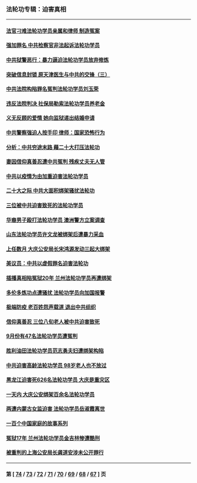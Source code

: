 ### 法轮功专辑：迫害真相
---
#### [法官刁难法轮功学员亲属和律师 制造冤案](../../pages/nf4379/n13853873.md?11010430) 
#### [强加罪名 中共检察官非法起诉法轮功学员](../../pages/nf4379/n13852456.md?11010430) 
#### [中共狱警恶行：暴力逼迫法轮功学员放弃修炼](../../pages/nf4379/n13851207.md?11010430) 
#### [突破信息封锁 原天津医生与中共的交锋（三）](../../pages/nf4379/n13849718.md?11010430) 
#### [中共法院构陷罪名冤判法轮功学员刘玉荣](../../pages/nf4379/n13850139.md?11010430) 
#### [违反法院判决 社保局勒索法轮功学员养老金](../../pages/nf4379/n13847343.md?11010430) 
#### [义无反顾的爱情 她向监狱递出结婚申请](../../pages/nf4379/n13849716.md?11010430) 
#### [中共警察强迫人按手印 律师：国家恐怖行为](../../pages/nf4379/n13848797.md?11010430) 
#### [分析：中共穷途末路 藉二十大打压法轮功](../../pages/nf4379/n13847577.md?11010430) 
#### [妻因信仰真善忍遭中共冤判 残疾丈夫无人管](../../pages/nf4379/n13844598.md?11010430) 
#### [中共以疫情为由加重迫害法轮功学员](../../pages/nf4379/n13845591.md?11010430) 
#### [二十大之际 中共大面积绑架骚扰法轮功](../../pages/nf4379/n13846381.md?11010430) 
#### [三位被中共迫害致死的法轮功学员](../../pages/nf4379/n13843974.md?11010430) 
#### [华裔男子殴打法轮功学员 澳洲警方立案调查](../../pages/nf4379/n13843606.md?11010430) 
#### [山东法轮功学员许文龙被绑架后遭暴力采血](../../pages/nf4379/n13842524.md?11010430) 
#### [上任数月 大庆公安局长宋鸿源发动三起大绑架](../../pages/nf4379/n13841775.md?11010430) 
#### [美议员：中共以虚假罪名迫害法轮功](../../pages/nf4379/n13841083.md?11010430) 
#### [插播真相陷冤狱20年 兰州法轮功学员再遭绑架](../../pages/nf4379/n13840946.md?11010430) 
#### [多伦多炼功点遭骚扰 法轮功学员向加国报警](../../pages/nf4379/n13840401.md?11010430) 
#### [极端防疫 老百姓怨声载道 退出中共组织](../../pages/nf4379/n13840058.md?11010430) 
#### [信仰真善忍 三位八旬老人被中共迫害致死](../../pages/nf4379/n13838655.md?11010430) 
#### [9月份有47名法轮功学员遭冤判](../../pages/nf4379/n13839495.md?11010430) 
#### [胜利油田法轮功学员范志勇夫妇遭绑架构陷](../../pages/nf4379/n13838044.md?11010430) 
#### [中共迫害高龄法轮功学员 98岁老人也不放过](../../pages/nf4379/n13836765.md?11010430) 
#### [黑龙江迫害死626名法轮功学员 大庆是重灾区](../../pages/nf4379/n13836247.md?11010430) 
#### [一天内 大庆公安绑架百余名法轮功学员](../../pages/nf4379/n13835359.md?11010430) 
#### [两遭内蒙古女监迫害 法轮功学员岳淑霞离世](../../pages/nf4379/n13834576.md?11010430) 
#### [一百个中国家庭的故事系列](../../pages/nf4379/n13833308.md?11010430) 
#### [冤狱17年 兰州法轮功学员金吉林惨遭酷刑](../../pages/nf4379/n13832422.md?11010430) 
#### [被重判的上海公安局长龚道安涉未公开罪行](../../pages/nf4379/n13831922.md?11010430) 

---
#### 第 [ [74](./74.md?11010430) / [73](./73.md?11010430) / [72](./72.md?11010430) / [71](./71.md?11010430) / [70](./70.md?11010430) / [69](./69.md?11010430) / [68](./68.md?11010430) / [67](./67.md?11010430) ] 页
